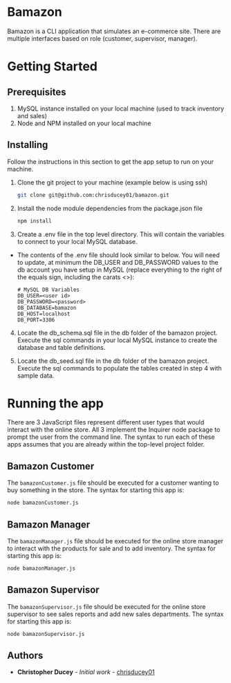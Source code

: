 # Bamazon

Bamazon is a CLI application that simulates an e-commerce site.  There are multiple interfaces based on role (customer, supervisor, manager).   

# Getting Started

## Prerequisites

1.  MySQL instance installed on your local machine (used to track inventory and sales)
2.  Node and NPM installed on your local machine

## Installing

Follow the instructions in this section to get the app setup to run on your machine.

1.  Clone the git project to your machine (example below is using ssh)
    ``` bash
    git clone git@github.com:chrisducey01/bamazon.git
    ```

2.  Install the node module dependencies from the package.json file
    ``` bash
    npm install
    ```

3.  Create a .env file in the top level directory.  This will contain the variables to connect to your local MySQL database.
* The contents of the .env file should look similar to below.  You will need to update, at minimum the DB_USER and DB_PASSWORD values to the db account you have setup in MySQL (replace everything to the right of the equals sign, including the carats <>):
    ```
    # MySQL DB Variables
    DB_USER=<user id>
    DB_PASSWORD=<password>
    DB_DATABASE=bamazon
    DB_HOST=localhost
    DB_PORT=3306
    ```

4.  Locate the db_schema.sql file in the db folder of the bamazon project.  Execute the sql commands in your local MySQL instance to create the database and table definitions.

5.  Locate the db_seed.sql file in the db folder of the bamazon project.  Execute the sql commands to populate the tables created in step 4 with sample data.

# Running the app

There are 3 JavaScript files represent different user types that would interact with the online store.  All 3 implement the Inquirer node package to prompt the user from the command line.  The syntax to run each of these apps assumes that you are already within the top-level project folder.

## Bamazon Customer
The `bamazonCustomer.js` file should be executed for a customer wanting to buy something in the store.  The syntax for starting this app is:
``` bash
node bamazonCustomer.js
```

## Bamazon Manager
The `bamazonManager.js` file should be executed for the online store manager to interact with the products for sale and to add inventory.  The syntax for starting this app is:
``` bash
node bamazonManager.js
```

## Bamazon Supervisor
The `bamazonSupervisor.js` file should be executed for the online store supervisor to see sales reports and add new sales departments.  The syntax for starting this app is:
``` bash
node bamazonSupervisor.js
```

## Authors

* **Christopher Ducey** - *Initial work* - [chrisducey01](https://github.com/chrisducey01)
